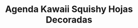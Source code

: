 ---
title: "Agenda Kawaii Squishy Hojas Decoradas"
codigo: " "
price: 48500
currency: "COP"
available: true
stock: 10
destacado: false
fecha: 2025-06-06
tags:
  - agenda
  - kawaii
  - cuaderno
  - EVA
  - papel
measures:
  alto: "17.5 Cm"
  ancho: "12.7 Cm"
  profundidad: " "
colors: []
diseño:
  - Zorro (diseño 3D)
  - Koala (diseño 3D)
  - Conejito (diseño 3D)
  - Unicornio (diseño 3D)
images: 
  - "/images/products/agesqu1.jpg"
  - "/images/products/agesqu2.jpg"
  - "/images/products/agesqu3.jpg"
  - "/images/products/agesqu4.jpg"
coverImage: "/images/products/agesqu4.jpg"
description: |
  Agenda relajante con preciosos diseños en 3D de animalitos Kawaii 🥰🌈  
  Lleva tus apuntes en este adorable cuaderno y dale color a tus notas, escoge tu diseño favorito y plasma todas tus ideas sin perder el toque Kawaii 💕 🌟  

  •Diferentes hermosos diseños:  
  🦊 Zorro  
  🐨 Koala  
  🐰 Conejito  
  🦄 Unicornio  

  📌𝘾𝙖𝙧𝙖𝙘𝙩𝙚𝙧𝙞𝙨𝙩𝙞𝙘𝙖𝙨:  
  𝗜𝗻𝗰𝗹𝘂𝘆𝗲: 1 Agenda con 128 Hojas  
  𝗠𝗮𝘁𝗲𝗿𝗶𝗮𝗹: EVA - Papel  
  𝗖𝗼𝗹𝗼𝗿: Según el modelo
---